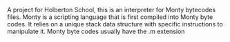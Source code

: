 A project for Holberton School, this is an interpreter for Monty bytecodes files. Monty is a scripting language that is first compiled into Monty byte codes. It relies on a unique stack data structure with specific instructions to manipulate it. Monty byte codes usually have the .m extension
